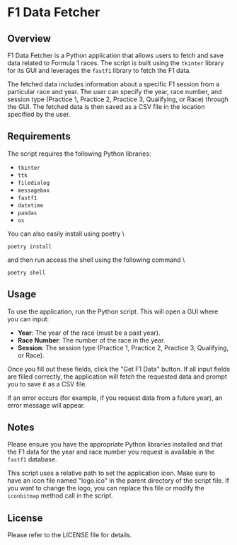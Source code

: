 # F1 Data Fetcher

## Overview

F1 Data Fetcher is a Python application that allows users to fetch and save data related to Formula 1 races. The script is built using the `tkinter` library for its GUI and leverages the `fastf1` library to fetch the F1 data.

The fetched data includes information about a specific F1 session from a particular race and year. The user can specify the year, race number, and session type (Practice 1, Practice 2, Practice 3, Qualifying, or Race) through the GUI. The fetched data is then saved as a CSV file in the location specified by the user.

## Requirements

The script requires the following Python libraries:

- `tkinter`
- `ttk`
- `filedialog`
- `messagebox`
- `fastf1`
- `datetime`
- `pandas`
- `os`

You can also easily install using poetry \
```shell
poetry install
```

and then run access the shell using the following command \

```shell
poetry shell
```

## Usage

To use the application, run the Python script. This will open a GUI where you can input:

- **Year**: The year of the race (must be a past year).
- **Race Number**: The number of the race in the year.
- **Session**: The session type (Practice 1, Practice 2, Practice 3, Qualifying, or Race).

Once you fill out these fields, click the "Get F1 Data" button. If all input fields are filled correctly, the application will fetch the requested data and prompt you to save it as a CSV file.

If an error occurs (for example, if you request data from a future year), an error message will appear.

## Notes

Please ensure you have the appropriate Python libraries installed and that the F1 data for the year and race number you request is available in the `fastf1` database.

This script uses a relative path to set the application icon. Make sure to have an icon file named "logo.ico" in the parent directory of the script file. If you want to change the logo, you can replace this file or modify the `iconbitmap` method call in the script.

## License

Please refer to the LICENSE file for details.
